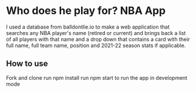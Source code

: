 # Who does he play for? NBA App

I used a database from balldontlie.io to make a web application that searches any NBA player's name (retired or current) and brings back a list of all players with that name and a drop down that contains a card with their full name, full team name, position and 2021-22 season stats if applicable. 

## How to use

Fork and clone 
run npm install 
run npm start to run the app in development mode